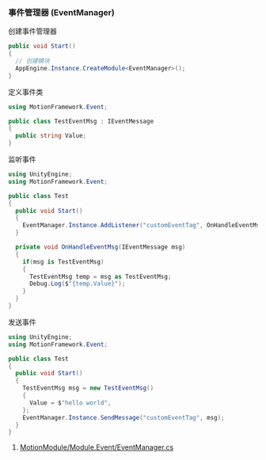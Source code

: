 ### 事件管理器 (EventManager)

创建事件管理器
```C#
public void Start()
{
  // 创建模块
  AppEngine.Instance.CreateModule<EventManager>();
}
```

定义事件类
```C#
using MotionFramework.Event;

public class TestEventMsg : IEventMessage
{
  public string Value;
}
```

监听事件
```C#
using UnityEngine;
using MotionFramework.Event;

public class Test
{
  public void Start()
  {
    EventManager.Instance.AddListener("customEventTag", OnHandleEventMsg);
  }

  private void OnHandleEventMsg(IEventMessage msg)
  {
    if(msg is TestEventMsg)
    {
      TestEventMsg temp = msg as TestEventMsg;
      Debug.Log($"{temp.Value}");
    }
  }
}
```

发送事件
```C#
using UnityEngine;
using MotionFramework.Event;

public class Test
{
  public void Start()
  {
    TestEventMsg msg = new TestEventMsg()
    {
      Value = $"hello world",
    };
    EventManager.Instance.SendMessage("customEventTag", msg);
  }
}
```

1. [MotionModule/Module.Event/EventManager.cs](https://github.com/gmhevinci/MotionFramework/blob/master/Assets/MotionFramework/Scripts/Runtime/MotionModule/Module.Event/EventManager.cs)